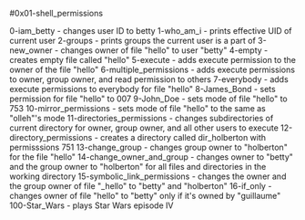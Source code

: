 #0x01-shell_permissions

0-iam_betty 		     - changes user ID to betty
1-who_am_i  		     - prints effective UID of current user
2-groups    		     - prints groups the current user is a part of
3-new_owner 		     - changes owner of file "hello" to user "betty"
4-empty	    		     - creates empty file called "hello"
5-execute   		     - adds execute permission to the owner of the file "hello"
6-multiple_permissions 	     - adds execute permissions to owner, group owner, and read permission to others
7-everybody 		     - adds execute permissions to everybody for file "hello"
8-James_Bond		     - sets permission for file "hello" to 007
9-John_Doe		     - sets mode of file "hello" to 753
10-mirror_permissions  	     - sets mode of file "hello" to the same as "olleh"'s mode
11-directories_permissions   - changes subdirectories of current directory for owner, group owner, and 
			       all other users to execute
12-directory_permissions     - creates a directory called dir_holberton with permisssions 751
13-change_group		     - changes group owner to "holberton" for the file "hello"
14-change_owner_and_group    - changes owner to "betty" and the group owner to "holberton" for all files and
			       directories in the working directory
15-symbolic_link_permissions - changes the owner and the group owner of file "_hello" to "betty" and 
			       "holberton"
16-if_only		     - changes owner of file "hello" to "betty" only if it's owned by "guillaume"
100-Star_Wars		     - plays Star Wars episode IV
